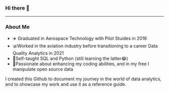 ### Hi there 👋
____________________

### About Me
- ✈️ Graduated in Aerospace Technology with Pilot Stuides in 2016
- 📊Worked in the aviation industry before transitioning to a career Data Quality Analytics in 2021
- 📝Self-taught SQL and Python (still learning the latter😂)
- 🥳Passionate about enhancing my coding abilities, and in my free I manipulate open source data 

I created this Github to document my journey in the world of data analytics, and to showcase my work and use it as a reference guide.
